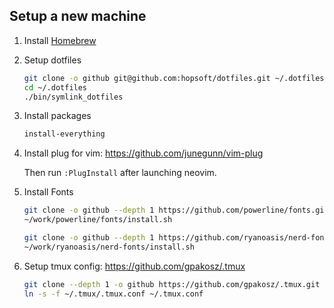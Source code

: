 ## Setup a new machine

1. Install [Homebrew](https://brew.sh/)

1. Setup dotfiles

   ```sh
   git clone -o github git@github.com:hopsoft/dotfiles.git ~/.dotfiles
   cd ~/.dotfiles
   ./bin/symlink_dotfiles
   ```

1. Install packages

   ```sh
   install-everything
   ```

1. Install plug for vim: https://github.com/junegunn/vim-plug

   Then run `:PlugInstall` after launching neovim.

1. Install Fonts

   ```sh
   git clone -o github --depth 1 https://github.com/powerline/fonts.git ~/work/powerline/fonts
   ~/work/powerline/fonts/install.sh

   git clone -o github --depth 1 https://github.com/ryanoasis/nerd-fonts.git ~/work/ryanoasis/nerd-fonts
   ~/work/ryanoasis/nerd-fonts/install.sh
   ```

1. Setup tmux config: https://github.com/gpakosz/.tmux

   ```sh
   git clone --depth 1 -o github https://github.com/gpakosz/.tmux.git ~/.tmux
   ln -s -f ~/.tmux/.tmux.conf ~/.tmux.conf
   ```
